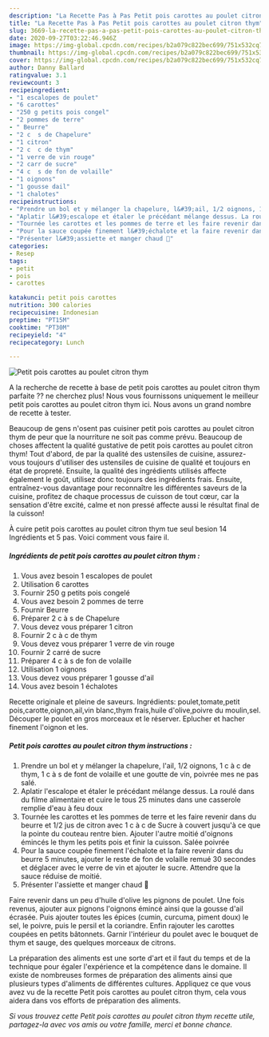 ```yaml
---
description: "La Recette Pas à Pas Petit pois carottes au poulet citron thym"
title: "La Recette Pas à Pas Petit pois carottes au poulet citron thym"
slug: 3669-la-recette-pas-a-pas-petit-pois-carottes-au-poulet-citron-thym
date: 2020-09-27T03:22:46.946Z
image: https://img-global.cpcdn.com/recipes/b2a079c822bec699/751x532cq70/petit-pois-carottes-au-poulet-citron-thym-photo-principale-de-la-recette.jpg
thumbnail: https://img-global.cpcdn.com/recipes/b2a079c822bec699/751x532cq70/petit-pois-carottes-au-poulet-citron-thym-photo-principale-de-la-recette.jpg
cover: https://img-global.cpcdn.com/recipes/b2a079c822bec699/751x532cq70/petit-pois-carottes-au-poulet-citron-thym-photo-principale-de-la-recette.jpg
author: Danny Ballard
ratingvalue: 3.1
reviewcount: 3
recipeingredient:
- "1 escalopes de poulet"
- "6 carottes"
- "250 g petits pois congel"
- "2 pommes de terre"
- " Beurre"
- "2 c  s de Chapelure"
- "1 citron"
- "2 c  c de thym"
- "1 verre de vin rouge"
- "2 carr de sucre"
- "4 c  s de fon de volaille"
- "1 oignons"
- "1 gousse dail"
- "1 chalotes"
recipeinstructions:
- "Prendre un bol et y mélanger la chapelure, l&#39;ail, 1/2 oignons, 1 c à c de thym, 1 c à s de font de volaille et une goutte de vin, poivrée mes ne pas salé."
- "Aplatir l&#39;escalope et étaler le précédant mélange dessus. La roulé dans du filme alimentaire et cuire le tous 25 minutes dans une casserole remplie d&#39;eau à feu doux"
- "Tournée les carottes et les pommes de terre et les faire revenir dans du beurre et 1/2 jus de citron avec 1 c à c de Sucre à couvert jusqu&#39;à ce que la pointe du couteau rentre bien. Ajouter l&#39;autre moitié d&#39;oignons émincés le thym les petits pois et finir la cuisson. Salée poivrée"
- "Pour la sauce coupée finement l&#39;échalote et la faire revenir dans du beurre 5 minutes, ajouter le reste de fon de volaille remué 30 secondes et déglacer avec le verre de vin et ajouter le sucre. Attendre que la sauce réduise de moitié."
- "Présenter l&#39;assiette et manger chaud 🙂"
categories:
- Resep
tags:
- petit
- pois
- carottes

katakunci: petit pois carottes 
nutrition: 300 calories
recipecuisine: Indonesian
preptime: "PT15M"
cooktime: "PT30M"
recipeyield: "4"
recipecategory: Lunch

---
```



![Petit pois carottes au poulet citron thym](https://img-global.cpcdn.com/recipes/b2a079c822bec699/751x532cq70/petit-pois-carottes-au-poulet-citron-thym-photo-principale-de-la-recette.jpg)

A la recherche de recette à base de petit pois carottes au poulet citron thym parfaite ?? ne cherchez plus! Nous vous fournissons uniquement le meilleur petit pois carottes au poulet citron thym ici. Nous avons un grand nombre de recette à tester.

Beaucoup de gens n'osent pas cuisiner petit pois carottes au poulet citron thym de peur que la nourriture ne soit pas comme prévu. Beaucoup de choses affectent la qualité gustative de petit pois carottes au poulet citron thym! Tout d'abord, de par la qualité des ustensiles de cuisine, assurez-vous toujours d'utiliser des ustensiles de cuisine de qualité et toujours en état de propreté. Ensuite, la qualité des ingrédients utilisés affecte également le goût, utilisez donc toujours des ingrédients frais. Ensuite, entraînez-vous davantage pour reconnaître les différentes saveurs de la cuisine, profitez de chaque processus de cuisson de tout cœur, car la sensation d'être excité, calme et non pressé affecte aussi le résultat final de la cuisson!

<!--inarticleads1-->

À cuire petit pois carottes au poulet citron thym tue seul besion 14 Ingrédients et 5 pas. Voici comment vous faire il.

##### Ingrédients de petit pois carottes au poulet citron thym :

1. Vous avez besoin 1 escalopes de poulet
1. Utilisation 6 carottes
1. Fournir 250 g petits pois congelé
1. Vous avez besoin 2 pommes de terre
1. Fournir  Beurre
1. Préparer 2 c à s de Chapelure
1. Vous devez vous préparer 1 citron
1. Fournir 2 c à c de thym
1. Vous devez vous préparer 1 verre de vin rouge
1. Fournir 2 carré de sucre
1. Préparer 4 c à s de fon de volaille
1. Utilisation 1 oignons
1. Vous devez vous préparer 1 gousse d&#39;ail
1. Vous avez besoin 1 échalotes


Recette originale et pleine de saveurs. Ingrédients: poulet,tomate,petit pois,carotte,oignon,ail,vin blanc,thym frais,huile d&#39;olive,poivre du moulin,sel. Découper le poulet en gros morceaux et le réserver. Eplucher et hacher finement l&#39;oignon et les. 

<!--inarticleads2-->

##### Petit pois carottes au poulet citron thym instructions :

1. Prendre un bol et y mélanger la chapelure, l&#39;ail, 1/2 oignons, 1 c à c de thym, 1 c à s de font de volaille et une goutte de vin, poivrée mes ne pas salé.
1. Aplatir l&#39;escalope et étaler le précédant mélange dessus. La roulé dans du filme alimentaire et cuire le tous 25 minutes dans une casserole remplie d&#39;eau à feu doux
1. Tournée les carottes et les pommes de terre et les faire revenir dans du beurre et 1/2 jus de citron avec 1 c à c de Sucre à couvert jusqu&#39;à ce que la pointe du couteau rentre bien. Ajouter l&#39;autre moitié d&#39;oignons émincés le thym les petits pois et finir la cuisson. Salée poivrée
1. Pour la sauce coupée finement l&#39;échalote et la faire revenir dans du beurre 5 minutes, ajouter le reste de fon de volaille remué 30 secondes et déglacer avec le verre de vin et ajouter le sucre. Attendre que la sauce réduise de moitié.
1. Présenter l&#39;assiette et manger chaud 🙂


Faire revenir dans un peu d&#39;huile d&#39;olive les pignons de poulet. Une fois revenus, ajouter aux pignons l&#39;oignons émincé ainsi que la gousse d&#39;ail écrasée. Puis ajouter toutes les épices (cumin, curcuma, piment doux) le sel, le poivre, puis le persil et la coriandre. Enfin rajouter les carottes coupées en petits bâtonnets. Garnir l&#39;intérieur du poulet avec le bouquet de thym et sauge, des quelques morceaux de citrons. 

<!--inarticleads1-->

<p>
La préparation des aliments est une sorte d'art et il faut du temps et de la technique pour égaler l'expérience et la compétence dans le domaine. Il existe de nombreuses formes de préparation des aliments ainsi que plusieurs types d'aliments de différentes cultures. Appliquez ce que vous avez vu de la recette Petit pois carottes au poulet citron thym, cela vous aidera dans vos efforts de préparation des aliments.
</p>

<p>
<i>Si vous trouvez cette Petit pois carottes au poulet citron thym recette utile, partagez-la avec vos amis ou votre famille, merci et bonne chance.</i>
</p>
